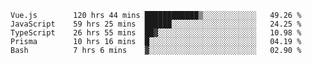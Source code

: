 <!--START_SECTION:waka-->

```text
Vue.js        120 hrs 44 mins ████████████▒░░░░░░░░░░░░   49.26 %
JavaScript    59 hrs 25 mins  ██████░░░░░░░░░░░░░░░░░░░   24.25 %
TypeScript    26 hrs 55 mins  ██▓░░░░░░░░░░░░░░░░░░░░░░   10.98 %
Prisma        10 hrs 16 mins  █░░░░░░░░░░░░░░░░░░░░░░░░   04.19 %
Bash          7 hrs 6 mins    ▓░░░░░░░░░░░░░░░░░░░░░░░░   02.90 %
```

<!--END_SECTION:waka-->
